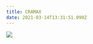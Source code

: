 ```yaml
---
title: CRAMAX
date: 2021-03-14T13:31:51.090Z
---
```

![](/images/uploads/screenshot_2021-03-14-14-15-01-866_com.google.android.youtube.png)